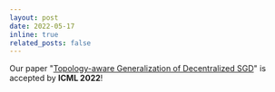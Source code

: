 ```yaml
---
layout: post
date: 2022-05-17
inline: true
related_posts: false
---
```


Our paper "[Topology-aware Generalization of Decentralized SGD](https://arxiv.org/pdf/2206.12680)" is accepted by **ICML 2022**!
